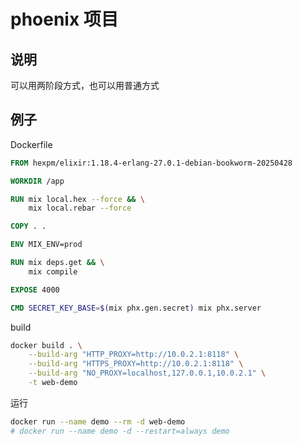 # phoenix 项目

## 说明

可以用两阶段方式，也可以用普通方式

## 例子

Dockerfile

```dockerfile
FROM hexpm/elixir:1.18.4-erlang-27.0.1-debian-bookworm-20250428

WORKDIR /app

RUN mix local.hex --force && \
    mix local.rebar --force

COPY . .

ENV MIX_ENV=prod

RUN mix deps.get && \
    mix compile

EXPOSE 4000

CMD SECRET_KEY_BASE=$(mix phx.gen.secret) mix phx.server
```

build

```sh
docker build . \
    --build-arg "HTTP_PROXY=http://10.0.2.1:8118" \
    --build-arg "HTTPS_PROXY=http://10.0.2.1:8118" \
    --build-arg "NO_PROXY=localhost,127.0.0.1,10.0.2.1" \
    -t web-demo
```

运行

```sh
docker run --name demo --rm -d web-demo
# docker run --name demo -d --restart=always demo
```
